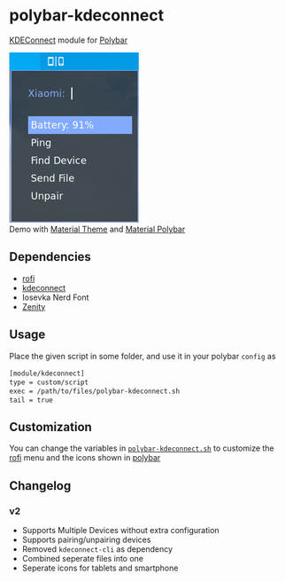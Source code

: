 # polybar-kdeconnect

[KDEConnect](https://github.com/KDE/kdeconnect-kde) module for [Polybar](https://github.com/jaagr/polybar)

![screenshot](screenshot.png)  
Demo with [Material Theme](https://github.com/DaveDavenport/rofi-themes/blob/master/User%20Themes/material.rasi) and [Material Polybar](https://github.com/adi1090x/polybar-themes)

## Dependencies
* [rofi](https://github.com/DaveDavenport/rofi)
* [kdeconnect](https://github.com/KDE/kdeconnect-kde)
* Iosevka Nerd Font
* [Zenity](https://github.com/GNOME/zenity)

## Usage
Place the given script in some folder, and use it in your polybar `config` as
```  
[module/kdeconnect]  
type = custom/script  
exec = /path/to/files/polybar-kdeconnect.sh  
tail = true
````

## Customization
You can change the variables in [`polybar-kdeconnect.sh`](polybar-kdeconnect.sh) to customize the [rofi](https://github.com/DaveDavenport/rofi) menu and the icons shown in [polybar](https://github.com/jaagr/polybar)


## Changelog
### v2
* Supports Multiple Devices without extra configuration
* Supports pairing/unpairing devices
* Removed `kdeconnect-cli` as dependency
* Combined seperate files into one
* Seperate icons for tablets and smartphone